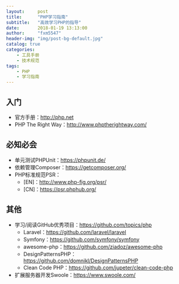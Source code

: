 ```yaml
---
layout:     post
title:      "PHP学习指南"
subtitle:   "高效学习PHP的指导"
date:       2018-01-19 13:13:00
author:     "fxm5547"
header-img: "img/post-bg-default.jpg"
catalog: true
categories:
    - 工具手册
    - 技术规范
tags:
    - PHP
    - 学习指南
---
```


## 入门
- 官方手册：<http://php.net>
- PHP The Right Way：<http://www.phptherightway.com/>

## 必知必会
- 单元测试PHPUnit：<https://phpunit.de/>
- 依赖管理Composer：<https://getcomposer.org/>
- PHP标准规范PSR：
  - [EN]：<http://www.php-fig.org/psr/>
  - [CN]：<https://psr.phphub.org/>

## 其他
- 学习/阅读GitHub优秀项目：<https://github.com/topics/php>
  - Laravel：<https://github.com/laravel/laravel>
  - Symfony：<https://github.com/symfony/symfony>
  - awesome-php：<https://github.com/ziadoz/awesome-php>
  - DesignPatternsPHP：<https://github.com/domnikl/DesignPatternsPHP>
  - Clean Code PHP：<https://github.com/jupeter/clean-code-php>
- 扩展服务器开发Swoole：<https://www.swoole.com/>